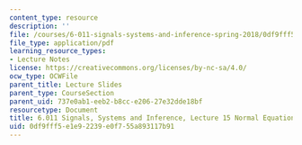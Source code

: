 ```yaml
---
content_type: resource
description: ''
file: /courses/6-011-signals-systems-and-inference-spring-2018/0df9fff5e1e92239e0f755a893117b91_MIT6_011S18lec15.pdf
file_type: application/pdf
learning_resource_types:
- Lecture Notes
license: https://creativecommons.org/licenses/by-nc-sa/4.0/
ocw_type: OCWFile
parent_title: Lecture Slides
parent_type: CourseSection
parent_uid: 737e0ab1-eeb2-b8cc-e206-27e32dde18bf
resourcetype: Document
title: 6.011 Signals, Systems and Inference, Lecture 15 Normal Equations, Random Processes
uid: 0df9fff5-e1e9-2239-e0f7-55a893117b91
---
```

